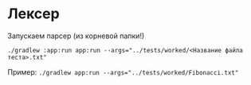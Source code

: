 # Лексер

Запускаем парсер (из корневой папки!)

`./gradlew :app:run app:run --args="../tests/worked/<Название файла теста>.txt"`

Пример:
`./gradlew app:run --args="../tests/worked/Fibonacci.txt"`